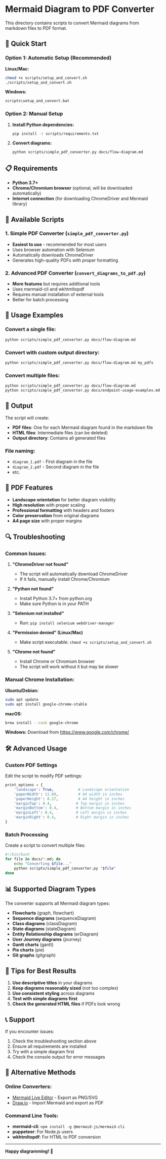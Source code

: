 # Mermaid Diagram to PDF Converter

This directory contains scripts to convert Mermaid diagrams from markdown files to PDF format.

## 🚀 Quick Start

### Option 1: Automatic Setup (Recommended)

**Linux/Mac:**
```bash
chmod +x scripts/setup_and_convert.sh
./scripts/setup_and_convert.sh
```

**Windows:**
```cmd
scripts\setup_and_convert.bat
```

### Option 2: Manual Setup

1. **Install Python dependencies:**
   ```bash
   pip install -r scripts/requirements.txt
   ```

2. **Convert diagrams:**
   ```bash
   python scripts/simple_pdf_converter.py docs/flow-diagram.md
   ```

## 📋 Requirements

- **Python 3.7+**
- **Chrome/Chromium browser** (optional, will be downloaded automatically)
- **Internet connection** (for downloading ChromeDriver and Mermaid library)

## 🔧 Available Scripts

### 1. Simple PDF Converter (`simple_pdf_converter.py`)
- **Easiest to use** - recommended for most users
- Uses browser automation with Selenium
- Automatically downloads ChromeDriver
- Generates high-quality PDFs with proper formatting

### 2. Advanced PDF Converter (`convert_diagrams_to_pdf.py`)
- **More features** but requires additional tools
- Uses mermaid-cli and wkhtmltopdf
- Requires manual installation of external tools
- Better for batch processing

## 📖 Usage Examples

### Convert a single file:
```bash
python scripts/simple_pdf_converter.py docs/flow-diagram.md
```

### Convert with custom output directory:
```bash
python scripts/simple_pdf_converter.py docs/flow-diagram.md my_pdfs
```

### Convert multiple files:
```bash
python scripts/simple_pdf_converter.py docs/flow-diagram.md
python scripts/simple_pdf_converter.py docs/endpoint-usage-examples.md
```

## 📁 Output

The script will create:
- **PDF files**: One for each Mermaid diagram found in the markdown file
- **HTML files**: Intermediate files (can be deleted)
- **Output directory**: Contains all generated files

### File naming:
- `diagram_1.pdf` - First diagram in the file
- `diagram_2.pdf` - Second diagram in the file
- etc.

## 🎨 PDF Features

- **Landscape orientation** for better diagram visibility
- **High resolution** with proper scaling
- **Professional formatting** with headers and footers
- **Color preservation** from original diagrams
- **A4 page size** with proper margins

## 🔍 Troubleshooting

### Common Issues:

1. **"ChromeDriver not found"**
   - The script will automatically download ChromeDriver
   - If it fails, manually install Chrome/Chromium

2. **"Python not found"**
   - Install Python 3.7+ from python.org
   - Make sure Python is in your PATH

3. **"Selenium not installed"**
   - Run: `pip install selenium webdriver-manager`

4. **"Permission denied" (Linux/Mac)**
   - Make script executable: `chmod +x scripts/setup_and_convert.sh`

5. **"Chrome not found"**
   - Install Chrome or Chromium browser
   - The script will work without it but may be slower

### Manual Chrome Installation:

**Ubuntu/Debian:**
```bash
sudo apt update
sudo apt install google-chrome-stable
```

**macOS:**
```bash
brew install --cask google-chrome
```

**Windows:**
Download from https://www.google.com/chrome/

## 🛠️ Advanced Usage

### Custom PDF Settings

Edit the script to modify PDF settings:
```python
print_options = {
    'landscape': True,           # Landscape orientation
    'paperWidth': 11.69,         # A4 width in inches
    'paperHeight': 8.27,         # A4 height in inches
    'marginTop': 0.4,           # Top margin in inches
    'marginBottom': 0.4,        # Bottom margin in inches
    'marginLeft': 0.4,          # Left margin in inches
    'marginRight': 0.4,         # Right margin in inches
}
```

### Batch Processing

Create a script to convert multiple files:
```bash
#!/bin/bash
for file in docs/*.md; do
    echo "Converting $file..."
    python scripts/simple_pdf_converter.py "$file"
done
```

## 📊 Supported Diagram Types

The converter supports all Mermaid diagram types:
- **Flowcharts** (graph, flowchart)
- **Sequence diagrams** (sequenceDiagram)
- **Class diagrams** (classDiagram)
- **State diagrams** (stateDiagram)
- **Entity Relationship diagrams** (erDiagram)
- **User Journey diagrams** (journey)
- **Gantt charts** (gantt)
- **Pie charts** (pie)
- **Git graphs** (gitgraph)

## 🎯 Tips for Best Results

1. **Use descriptive titles** in your diagrams
2. **Keep diagrams reasonably sized** (not too complex)
3. **Use consistent styling** across diagrams
4. **Test with simple diagrams first**
5. **Check the generated HTML files** if PDFs look wrong

## 📞 Support

If you encounter issues:
1. Check the troubleshooting section above
2. Ensure all requirements are installed
3. Try with a simple diagram first
4. Check the console output for error messages

## 🔄 Alternative Methods

### Online Converters:
- [Mermaid Live Editor](https://mermaid.live/) - Export as PNG/SVG
- [Draw.io](https://draw.io) - Import Mermaid and export as PDF

### Command Line Tools:
- **mermaid-cli**: `npm install -g @mermaid-js/mermaid-cli`
- **puppeteer**: For Node.js users
- **wkhtmltopdf**: For HTML to PDF conversion

---

**Happy diagramming! 🎨** 